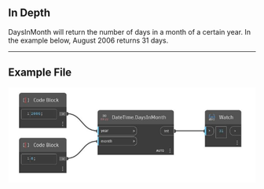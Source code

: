 ## In Depth
DaysInMonth will return the number of days in a month of a certain year. In the example below, August 2006 returns 31 days.
___
## Example File

![DaysInMonth](./DSCore.DateTime.DaysInMonth_img.jpg)

